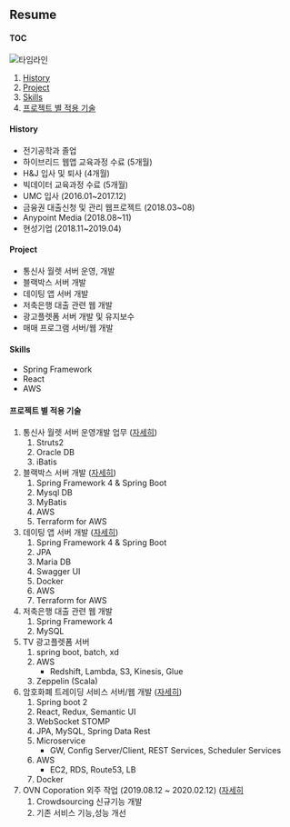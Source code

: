 ## Resume

#### TOC
![타임라인](https://s3.ap-northeast-2.amazonaws.com/cdn.heetaek.kim/2019_job_timeline.png)
1. [History](#history)
2. [Project](#project)
3. [Skills](#skills)
4. [프로젝트 별 적용 기술](#프로젝트-별-적용-기술)


#### History
- 전기공학과 졸업
- 하이브리드 웹앱 교육과정 수료 (5개월)
- H&J 입사 및 퇴사 (4개월)
- 빅데이터 교육과정 수료 (5개월)
- UMC 입사 (2016.01~2017.12)
- 금융권 대출신청 및 관리 웹프로젝트 (2018.03~08)
- Anypoint Media (2018.08~11)
- 현성기업 (2018.11~2019.04)

#### Project
- 통신사 월렛 서버 운영, 개발
- 블랙박스 서버 개발
- 데이팅 앱 서버 개발
- 저축은행 대출 관련 웹 개발
- 광고플렛폼 서버 개발 및 유지보수
- 매매 프로그램 서버/웹 개발

#### Skills
- Spring Framework
- React
- AWS

#### 프로젝트 별 적용 기술
1. 통신사 월렛 서버 운영개발 업무 ([자세히](projects/201601_통신사_월렛_서비스_서버.md))
    1. Struts2
    2. Oracle DB
    3. iBatis
2. 블랙박스 서버 개발 ([자세히](projects/201703_201706_블랙박스_서버.md))
    1. Spring Framework 4 & Spring Boot
    2. Mysql DB
    3. MyBatis
    4. AWS
    5. Terraform for AWS
3. 데이팅 앱 서버 개발 ([자세히](projects/201703_RomanticCampus.md))
    1. Spring Framework 4 & Spring Boot
    2. JPA
    3. Maria DB
    3. Swagger UI
    4. Docker
    5. AWS
    6. Terraform for AWS
4. 저축은행 대출 관련 웹 개발
    1. Spring Framework 4
    2. MySQL
5. TV 광고플렛폼 서버
    1. spring boot, batch, xd
    2. AWS
        - Redshift, Lambda, S3, Kinesis, Glue
    3. Zeppelin (Scala)
6. 암호화폐 트레이딩 서비스 서버/웹 개발 ([자세히](projects/201808_Trading.md))
    1. Spring boot 2
    2. React, Redux, Semantic UI
    3. WebSocket STOMP
    4. JPA, MySQL, Spring Data Rest
    5. Microservice
        - GW, Config Server/Client, REST Services, Scheduler Services
    6. AWS
        - EC2, RDS, Route53, LB
    7. Docker
7. OVN Coporation 외주 작업 (2019.08.12 ~ 2020.02.12) ([자세히](projects/OVN.md)
    1. Crowdsourcing 신규기능 개발
    2. 기존 서비스 기능,성능 개선
